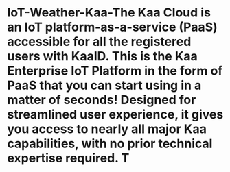 # IoT-Weather-Kaa-The Kaa Cloud is an IoT platform-as-a-service (PaaS) accessible for all the registered users with KaaID. This is the Kaa Enterprise IoT Platform in the form of PaaS that you can start using in a matter of seconds! Designed for streamlined user experience, it gives you access to nearly all major Kaa capabilities, with no prior technical expertise required. T
